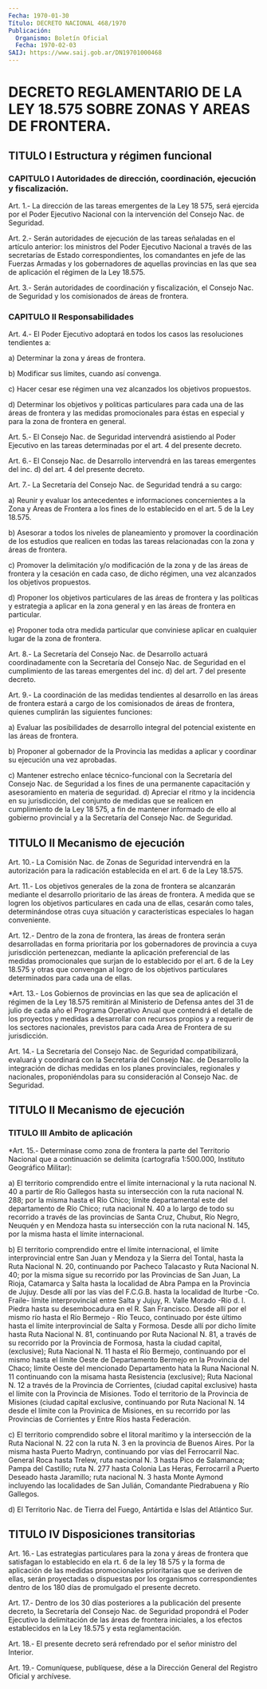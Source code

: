 ```yaml
---
Fecha: 1970-01-30
Título: DECRETO NACIONAL 468/1970
Publicación:
  Organismo: Boletín Oficial
  Fecha: 1970-02-03
SAIJ: https://www.saij.gob.ar/DN19701000468
---
```

# DECRETO REGLAMENTARIO DE LA LEY 18.575 SOBRE ZONAS Y AREAS DE FRONTERA.

## TITULO I Estructura y régimen funcional

### CAPITULO I Autoridades de dirección, coordinación, ejecución y fiscalización.

<a id="1"></a>
Art.  1.-  La  dirección de las tareas emergentes de la Ley 18 575,  será ejercida  por   el  Poder  Ejecutivo  Nacional  con  la intervención del Consejo Nac. de Seguridad.

<a id="2"></a>
Art. 2.- Serán autoridades de ejecución de las tareas señaladas en  el artículo  anterior:  los  ministros  del  Poder  Ejecutivo Nacional  a  través de las secretarías de Estado correspondientes, los comandantes en jefe  de  las Fuerzas Armadas y los gobernadores de aquellas provincias en las  que  sea de aplicación el régimen de la Ley 18.575.

<a id="3"></a>
Art. 3.- Serán autoridades de coordinación y fiscalización, el Consejo Nac. de Seguridad y los comisionados de áreas de frontera.

### CAPITULO II Responsabilidades

<a id="4"></a>
Art.  4.-  El  Poder Ejecutivo adoptará en todos los casos las resoluciones tendientes a:

a) Determinar la zona y áreas de frontera.

b) Modificar sus límites, cuando así convenga.

c)  Hacer  cesar  ese régimen  una  vez  alcanzados  los  objetivos propuestos.

d) Determinar los objetivos  y políticas particulares para cada una de las áreas de frontera y las  medidas promocionales para éstas en especial y para la zona de frontera en general.

<a id="5"></a>
Art. 5.- El Consejo Nac. de Seguridad intervendrá asistiendo al Poder Ejecutivo  en  las  tareas  determinadas  por  el art. 4 del presente decreto.

<a id="6"></a>
Art.  6.-  El  Consejo  Nac.  de Desarrollo intervendrá en las tareas emergentes del inc. d) del art.  4  del  presente  decreto.

<a id="7"></a>
Art.  7.- La Secretaría del Consejo Nac. de Seguridad tendrá a su cargo:

a) Reunir y  evaluar los antecedentes e informaciones concernientes a la Zona y Areas  de  Frontera a los fines de lo establecido en el art. 5 de la Ley 18.575.

b) Asesorar a todos los  niveles  de  planeamiento  y  promover  la coordinación  de  los  estudios  que  realicen  en todas las tareas relacionadas con la zona y áreas de frontera.

c) Promover la delimitación y/o modificación de la  zona  y  de las áreas  de frontera  y  la cesación en cada caso, de dicho régimen, una vez alcanzados los objetivos propuestos.

d) Proponer los objetivos  particulares  de las áreas de frontera y las políticas y estrategia a aplicar en la  zona  general  y en las áreas de frontera en particular.

e)  Proponer toda otra medida particular que conviniese aplicar  en cualquier lugar de la zona de frontera.

<a id="8"></a>
Art.  8.- La Secretaría del Consejo Nac. de Desarrollo actuará coordinadamente  con la Secretaría del Consejo Nac. de Seguridad en el cumplimiento de  las  tareas  emergentes  del inc. d) del art. 7 del presente decreto.

<a id="9"></a>
Art.  9.-  La  coordinación  de  las  medidas  tendientes  al desarrollo en  las  áreas  de  frontera  estará  a  cargo  de  los comisionados    de áreas  de  frontera,  quienes  cumplirán  las siguientes funciones:

a) Evaluar las posibilidades  de  desarrollo integral del potencial existente en las áreas de frontera.

b) Proponer al gobernador de la Provincia  las  medidas a aplicar y coordinar su ejecución una vez aprobadas.

c)  Mantener  estrecho enlace técnico-funcional con  la  Secretaría del Consejo Nac.  de  Seguridad  a  los  fines  de  una  permanente capacitación    y asesoramiento  en  materia  de  seguridad.  d) Apreciar el ritmo  y  la  incidencia  en  su  jurisdicción,  del conjunto de medidas  que se realicen en cumplimiento de la Ley 18 575, a fin de mantener informado  de  ello al gobierno provincial y a la Secretaría del Consejo Nac. de Seguridad.

## TITULO II Mecanismo de ejecución

<a id="10"></a>
Art. 10.- La Comisión Nac. de Zonas de Seguridad intervendrá en la autorización  para  la radicación establecida en el art. 6 de la Ley 18.575.

<a id="11"></a>
Art.  11.-  Los  objetivos generales de la zona de frontera se alcanzarán mediante el  desarrollo  prioritario  de  las  áreas  de frontera.  A  medida que  se  logren los objetivos particulares en cada una de ellas, cesarán como tales,  determinándose  otras cuya situación   y  características  especiales lo  hagan  conveniente.

<a id="12"></a>
Art. 12.- Dentro de la zona de frontera, las áreas de frontera serán desarrolladas  en  forma prioritaria por los gobernadores de provincia a cuya jurisdicción  pertenezcan,  mediante la aplicación preferencial  de  las medidas  promocionales  que   surjan  de  lo establecido  por  el art. 6 de la Ley 18.575 y otras que  convengan al logro de los objetivos  particulares determinados para cada una de ellas.

<a id="13"></a>
*Art.  13.-  Los  Gobiernos  de  provincias  en las que sea de aplicación el régimen de la Ley 18.575 remitirán al  Ministerio  de Defensa  antes  del 31  de julio de cada año el Programa Operativo Anual  que  contendrá el detalle  de  los  proyectos  y  medidas  a desarrollar con  recursos  propios  y  a requerir  de los sectores nacionales, previstos para cada Area de Frontera de su jurisdicción.

<a id="14"></a>
Art.  14.-  La  Secretaría  del  Consejo  Nac.  de  Seguridad compatibilizará,  evaluará  y  coordinará  con  la  Secretaría  del Consejo Nac. de Desarrollo la integración de dichas medidas en los planes provinciales,  regionales  y nacionales, proponiéndolas para su consideración al Consejo Nac. de Seguridad.

## TITULO II Mecanismo de ejecución

### TITULO III Ambito de aplicación

<a id="15"></a>
*Art.  15.-  Determínase  como  zona  de frontera la parte del Territorio Nacional  que  a continuación se delimita  (cartografía 1:500.000, Instituto Geográfico Militar):

a) El territorio comprendido  entre  el  límite  internacional y la ruta nacional N. 40 a partir de Río Gallegos hasta  su intersección con  la  ruta nacional  N.  288; por la misma hasta el Río  Chico; límite  departamental este del  departamento  de  Río  Chico;  ruta nacional  N.  40  a  lo  largo de todo su recorrido a través de las provincias de Santa Cruz,  Chubut,  Río Negro, Neuquén y en Mendoza hasta su intersección con la ruta nacional  N.  145,  por la misma hasta el límite internacional.

b)  El  territorio  comprendido  entre el límite internacional,  el límite interprovincial entre San Juan  y  Mendoza  y  la Sierra del Tontal,  hasta  la Ruta  Nacional  N.  20, continuando por Pacheco Talacasto y Ruta Nacional N. 40; por la misma  sigue  su  recorrido por  las Provincias de San Juan, La Rioja, Catamarca y Salta  hasta la localidad  de  Abra  Pampa  en la Provincia de Jujuy. Desde allí por  las  vías  del F.C.G.B. hasta  la  localidad  de Iturbe  -Co. Fraile-  límite interprovincial  entre  Salta  y  Jujuy,  R. Valle Morado -Río  d.  l.  Piedra  hasta  su  desembocadura  en el R. San Francisco. Desde allí por el mismo río hasta el Río Bermejo  -  Río Teuco, continuado  por éste último hasta el límite interprovincial de  Salta  y Formosa. Desde  allí  por  dicho  límite  hasta  Ruta Nacional N. 81, continuando  por  Ruta Nacional N. 81, a través de su recorrido por la Provincia de Formosa,  hasta la ciudad capital, (exclusive); Ruta Nacional N. 11 hasta el Río  Bermejo, continuando por el mismo hasta el límite Oeste de Departamento  Bermejo  en  la Provincia  del Chaco; límite Oeste del mencionado Departamento hata la Runa Nacional  N. 11 continuando con la misama hasta Resistencia (exclusive); Ruta Nacional  N.  12  a  través  de  la  Provincia de Corrientes,  (ciudad  capital  exclusive)  hasta  el límite con  la Provincia de  Misiones.  Todo  el  territorio  de la Provincia  de Misiones (ciudad capital exclusive, continuando por  Ruta  Nacional N.  14  desde  el  límite con  la  Provinica  de  Misiones,  en su recorrido  por  las  Provincias  de Corrientes  y Entre Ríos hasta Federación.

c)  El  territorio  comprendido  sobre  el  litoral marítimo  y  la intersección  de la Ruta Nacional N. 22 con la  ruta  N.  3  en  la provincia de Buenos  Aires.  Por  la  misma  hasta  Puerto  Madryn, continuando  por vías del  Ferrocarril  Nac.  General  Roca hasta Trelew,  ruta  nacional  N. 3  hasta Pico de Salamanca; Pampa  del Castillo;  ruta  N.  277 hasta Colonia Las  Heras,  Ferrocarril  a Puerto Deseado hasta Jaramillo;  ruta  nacional  N.  3  hasta Monte Aymond   incluyendo  las  localidades  de  San  Julián, Comandante Piedrabuena y Río Gallegos.

d) El Territorio  Nac.  de  Tierra del Fuego, Antártida e Islas del Atlántico Sur.

## TITULO IV Disposiciones transitorias

<a id="16"></a>
Art. 16.- Las estrategias particulares para la zona y áreas de frontera que  satisfagan  lo establecido en ela rt. 6 de la ley 18 575 y  la  forma  de  aplicación   de  las  medidas  promocionales prioritarias  que  se  deriven de  ellas,    serán  proyectadas  o dispuestas por los organismos correspondientes  dentro  de  los 180 días de promulgado el presente decreto.

<a id="17"></a>
Art.  17.-  Dentro de los 30 días posteriores a la publicación del presente decreto,  la  Secretaría del Consejo Nac. de Seguridad propondrá  el Poder Ejecutivo  la  delimitación  de  las  áreas  de frontera iniciales,  a los efectos establecidos en la Ley 18.575 y esta reglamentación.

<a id="18"></a>
Art.  18.-  El  presente  decreto será refrendado por el señor ministro del Interior.

<a id="19"></a>
Art. 19.- Comuníquese, publíquese, dése a la Dirección General del Registro Oficial y archívese.